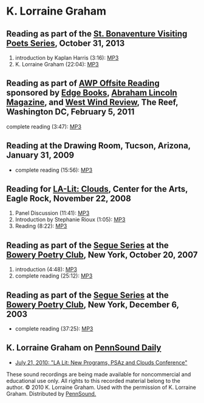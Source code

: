 K. Lorraine Graham
==================


Reading as part of the [St. Bonaventure Visiting Poets Series](http://writing.upenn.edu/pennsound/x/St-Bonaventure.php), October 31, 2013
-----------------------------------------------------------------------------------------------------------------------------------------

1.  introduction by Kaplan Harris (3:16): [MP3](http://media.sas.upenn.edu/pennsound/groups/St-Bonaventure/Graham-Lorraine-K_01_Intro-by-Kaplan-Harris_St-Bonvanent_NY_10-31-13.mp3)
2.  K. Lorraine Graham (22:04): [MP3](http://media.sas.upenn.edu/pennsound/groups/St-Bonaventure/Graham-Lorraine-K_02_Reading_St-Bonvanent_NY_10-31-13.mp3)

Reading as part of [AWP Offsite Reading](http://writing.upenn.edu/pennsound/x/AWP-Offsite.php) sponsored by [Edge Books](http://www.aerialedge.com/), [Abraham Lincoln Magazine](http://abrahamlincolnmagazine.blogspot.com/), and [West Wind Review](http://westwindreview.blogspot.com/), The Reef, Washington DC, February 5, 2011
-------------------------------------------------------------------------------------------------------------------------------------------------------------------------------------------------------------------------------------------------------------------------------------------------------------------------------------

complete reading (3:47): [MP3](http://media.sas.upenn.edu/pennsound/authors/Graham/Graham-K-Lorraine_09_Complete-Reading_AWP-Off-Site_2-5-11.mp3)

Reading at the Drawing Room, Tucson, Arizona, January 31, 2009
--------------------------------------------------------------

-   complete reading (15:56): [MP3](http://media.sas.upenn.edu/pennsound/authors/Graham/Graham-K-Lorraine_Drawing-Room-Tuscon-AZ_01-31-09.mp3)

Reading for [LA-Lit: Clouds](http://writing.upenn.edu/pennsound/x/LA-Lit.html#clouds), Center for the Arts, Eagle Rock, November 22, 2008
-----------------------------------------------------------------------------------------------------------------------------------------

1.  Panel Discussion (11:41): [MP3](http://media.sas.upenn.edu/pennsound/groups/LA-Lit/Clouds/LA-Lit-Clouds-Day-2-Panel-2_05_K-Lorraine-Graham_Eagle-Rock_11-22-08.mp3)
2.  Introduction by Stephanie Rioux (1:05): [MP3](http://media.sas.upenn.edu/pennsound/groups/LA-Lit/Clouds/LA-Lit-Clouds-Day-2-Rdng-2_07_Stephanie-Rioux_Intro-Graham_Eagle-Rock_11-22-08.mp3)
3.  Reading (8:22): [MP3](http://media.sas.upenn.edu/pennsound/groups/LA-Lit/Clouds/LA-Lit-Clouds-Day-2-Rdng-2_08_K-Lorraine-Graham_Eagle-Rock_11-22-08.mp3)

Reading as part of the [Segue Series](http://writing.upenn.edu/pennsound/x/Segue-BPC.html) at the [Bowery Poetry Club](http://www.bowerypoetry.com/), New York, October 20, 2007
--------------------------------------------------------------------------------------------------------------------------------------------------------------------------------

1.  introduction (4:48): [MP3](http://media.sas.upenn.edu/pennsound/authors/Graham/Segue2007/Graham-K-Lorraine_01_Intro_Segue-Series_NYC_10-20-07.mp3)
2.  complete reading (25:12): [MP3](http://media.sas.upenn.edu/pennsound/authors/Graham/Segue2007/Graham-K-Lorraine_02_Reading_Segue-Series_NYC_10-20-07.mp3)

Reading as part of the [Segue Series](http://writing.upenn.edu/pennsound/x/Segue-BPC.html) at the [Bowery Poetry Club](http://www.bowerypoetry.com/), New York, December 6, 2003
--------------------------------------------------------------------------------------------------------------------------------------------------------------------------------

-   complete reading (37:25): [MP3](http://media.sas.upenn.edu/pennsound/authors/Graham/Graham-K-Lorraine_Segue_NY_12-6-03.mp3)

K. Lorraine Graham on [PennSound Daily](http://writing.upenn.edu/pennsound/daily/)
----------------------------------------------------------------------------------

-   [July 21, 2010: "LA Lit: New Programs, PSAz and Clouds Conference"](http://writing.upenn.edu/pennsound/daily/201007.php#21_18:08)

These sound recordings are being made available for noncommercial and educational use only.
All rights to this recorded material belong to the author. © 2010 K. Lorraine Graham.
Used with the permission of K. Lorraine Graham. Distributed by [PennSound.](../index.html)
